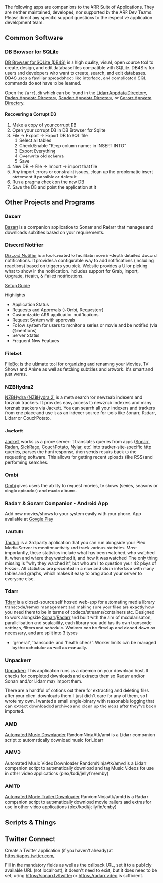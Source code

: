 The following apps are companions to the ARR Suite of Applications. They
are neither maintained, developed, nor supported by the ARR Dev Teams.
Please direct any specific support questions to the respective
application development team.

## Common Software

### DB Browser for SQLite

[DB Browser for SQLite (DB4S)](https://sqlitebrowser.org/) is a high
quality, visual, open source tool to create, design, and edit database
files compatible with SQLite. DB4S is for users and developers who want
to create, search, and edit databases. DB4S uses a familiar
spreadsheet-like interface, and complicated SQL commands do not have to
be learned.

Open the `{arr}.db` which can be found in the [Lidarr Appdata
Directory](Lidarr_Troubleshooting#AppData_Directory "wikilink"), [Radarr
Appdata Directory](Radarr_Troubleshooting#AppData_Directory "wikilink"),
[Readarr Appdata
Directory](Readarr_Troubleshooting#AppData_Directory "wikilink"), or
[Sonarr Appdata
Directory](Sonarr_Troubleshooting#AppData_Directory "wikilink").

#### Recovering a Corrupt DB

1.  Make a copy of your corrupt DB
2.  Open your corrupt DB in DB Browser for Sqlite
3.  File -\> Export -\> Export DB to SQL file
    1.  Select all tables
    2.  Check/Enable "Keep column names in INSERT INTO"
    3.  Export Everything
    4.  Overwrite old schema
    5.  Save
4.  New DB -\> File -\> Import -\> import that file
5.  Any import errors or constraint issues, clean up the problematic
    insert statement if possible or delete it
6.  Run a pragma check on the new DB
7.  Save the DB and point the application at it

## Other Projects and Programs

### Bazarr

[Bazarr](https://github.com/morpheus65535/bazarr) is a companion
application to Sonarr and Radarr that manages and downloads subtitles
based on your requirements.

### Discord Notifier

[Discord Notifier](https://discordnotifier.com/) is a tool created to
facilitate more in-depth detailed discord notifications. It provides a
configurable way to add notifications (including reactions) based on
triggers you pick. Website provides a UI or picking what to show in the
notification. Includes support for Grab, Import, Upgrade, Health, &
Failed notifications.

[Setup
Guide](https://trash-guides.info/Misc/Discord-Notifier-Basic-Setup/)

Highlights

  - Application Status
  - Requests and Approvals (\~Ombi, Requesterr)
  - Customizable ARR application notifications
  - Request System with approvals
  - Follow system for users to monitor a series or movie and be notified
    (via @mentions)
  - Server Status
  - Frequent New Features

### Filebot

[FileBot](https://www.filebot.net/) is the ultimate tool for organizing
and renaming your Movies, TV Shows and Anime as well as fetching
subtitles and artwork. It's smart and just works.

### NZBHydra2

[NZBHydra (NZBHydra 2)](https://github.com/theotherp/nzbhydra2) is a
meta search for newznab indexers and torznab trackers. It provides easy
access to newznab indexers and many torznab trackers via Jackett. You
can search all your indexers and trackers from one place and use it as
an indexer source for tools like Sonarr, Radarr, Lidarr or CouchPotato.

### Jackett

[Jackett](https://github.com/Jackett/Jackett) works as a proxy server:
it translates queries from apps ([Sonarr](Sonarr "wikilink"),
[Radarr](Radarr "wikilink"), [SickRage](https://sickrage.github.io/),
[CouchPotato](https://couchpota.to/),
[Mylar](https://github.com/evilhero/mylar), etc) into
tracker-site-specific http queries, parses the html response, then sends
results back to the requesting software. This allows for getting recent
uploads (like RSS) and performing searches.

### Ombi

[Ombi](https://github.com/tidusjar/Ombi/) gives users the ability to
request movies, tv shows (series, seasons or single episodes) and music
albums.

### Radarr & Sonarr Companion - Android App

Add new movies/shows to your system easily with your phone. App
available at [Google
Play](https://play.google.com/store/apps/details?id=easy.radarr)

### Tautulli

[Tautulli](https://tautulli.com/) is a 3rd party application that you
can run alongside your Plex Media Server to monitor activity and track
various statistics. Most importantly, these statistics include what has
been watched, who watched it, when and where they watched it, and how it
was watched. The only thing missing is "why they watched it", but who am
I to question your 42 plays of Frozen. All statistics are presented in a
nice and clean interface with many tables and graphs, which makes it
easy to brag about your server to everyone else.

### Tdarr

[Tdarr](https://tdarr.io) is a closed-source self hosted web-app for
automating media library transcode/remux management and making sure your
files are exactly how you need them to be in terms of
codecs/streams/containers etc. Designed to work alongside
[Sonarr](Sonarr "wikilink")/[Radarr](Radarr "wikilink") and built with
the aim of modularisation, parallelisation and scalability, each library
you add has its own transcode settings, filters and schedule. Workers
can be fired up and closed down as necessary, and are split into 3 types
- 'general', 'transcode' and 'health check'. Worker limits can be
managed by the scheduler as well as manually.

### Unpackerr

[Unpackerr](https://github.com/davidnewhall/unpackerr) This application
runs as a daemon on your download host. It checks for completed
downloads and extracts them so Radarr and/or Sonarr and/or Lidarr may
import them.

There are a handful of options out there for extracting and deleting
files after your client downloads them. I just didn't care for any of
them, so I wrote my own. I wanted a small single-binary with reasonable
logging that can extract downloaded archives and clean up the mess after
they've been imported.

### AMD

[Automated Music
Downlaoder](https://github.com/RandomNinjaAtk/docker-amd)
RandomNinjaAtk/amd is a Lidarr companion script to automatically
download music for Lidarr

### AMVD

[Automated Music Video
Downloader](https://github.com/RandomNinjaAtk/docker-amvd)
RandomNinjaAtk/amvd is a Lidarr companion script to automatically
download and tag Music Videos for use in other video applications
(plex/kodi/jellyfin/emby)

### AMTD

[Automated Movie Trailer
Downloader](https://github.com/RandomNinjaAtk/docker-amtd)
RandomNinjaAtk/amtd is a Radarr companion script to automatically
download movie trailers and extras for use in other video applications
(plex/kodi/jellyfin/emby)

## Scripts & Things

## Twitter Connect

Create a Twitter application (if you haven't already) at
<https://apps.twitter.com/>

Fill in the mandatory fields as well as the callback URL, set it to a
publicly available URL (not localhost), it doesn't need to exist, but it
does need to be set, using <https://sonarr.tv/twitter> or
<https://radarr.video> is sufficient.
